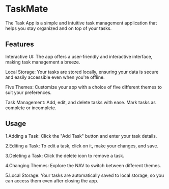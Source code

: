 # TaskMate

The Task App is a simple and intuitive task management application that helps you stay organized and on top of your tasks.
## Features

Interactive UI: The app offers a user-friendly and interactive interface, making task management a breeze.

Local Storage: Your tasks are stored locally, ensuring your data is secure and easily accessible even when you're offline.

Five Themes: Customize your app with a choice of five different themes to suit your preferences.

Task Management: Add, edit, and delete tasks with ease. Mark tasks as complete or incomplete.

## Usage
1.Adding a Task: Click the "Add Task" button and enter your task details.

2.Editing a Task: To edit a task, click on it, make your changes, and save.

3.Deleting a Task: Click the delete icon to remove a task.

4.Changing Themes: Explore the NAV to switch between different themes.

5.Local Storage: Your tasks are automatically saved to local storage, so you can access them even after closing the app.
